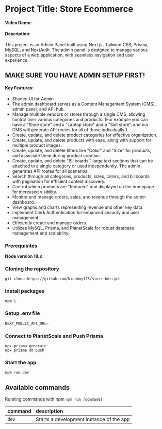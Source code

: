 # Project Title: Store Ecommerce
#### Video Demo:  <URL HERE>
#### Description:
This project is an Admin Panel built using Next.js, Tailwind CSS, Prisma, MySQL, and NextAuth. The admin panel is designed to manage various aspects of a web application, with seamless navigation and user experience.
## MAKE SURE YOU HAVE ADMIN SETUP FIRST! 
#### Key Features:
- Shadcn UI for Admin
- The admin dashboard serves as a Content Management System (CMS), admin panel, and API hub.
- Manage multiple vendors or stores through a single CMS, allowing control over various categories and products. (For example you can have a "Shoe store" and a "Laptop store" and a "Suit store", and our CMS will generate API routes for all of those individually!)
- Create, update, and delete product categories for effective organization.
- Create, update, and delete products with ease, along with support for multiple product images.
- Create, update, and delete filters like "Color" and "Size" for products, and associate them during product creation.
- Create, update, and delete "Billboards," large text sections that can be attached to a single category or used independently. The admin generates API routes for all scenarios.
- Search through all categories, products, sizes, colors, and billboards with pagination for efficient content discovery.
- Control which products are "featured" and displayed on the homepage for increased visibility.
- Monitor and manage orders, sales, and revenue through the admin dashboard.
- View graphs and charts representing revenue and other key data.
- Implement Clerk Authentication for enhanced security and user management.
- Efficiently create and manage orders.
- Utilizes MySQL, Prisma, and PlanetScale for robust database management and scalability.
### Prerequisites

**Node version 18.x**

### Cloning the repository

```shell
git clone https://github.com/kieuhuy123/store-hdz.git
```

### Install packages

```shell
npm i
```

### Setup .env file

```js
NEXT_PUBLIC_API_URL=
```

### Connect to PlanetScale and Push Prisma

```shell
npx prisma generate
npx prisma db push
```

### Start the app

```shell
npm run dev
```

## Available commands

Running commands with npm `npm run [command]`

| command | description                              |
| :------ | :--------------------------------------- |
| `dev`   | Starts a development instance of the app |
